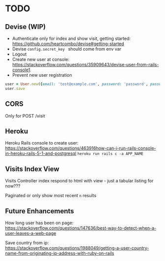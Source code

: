 # TODO

## Devise (WIP)

- Authenticate only for index and show visit, getting started: https://github.com/heartcombo/devise#getting-started
- Devise `config.secret_key ` should come from env var
- Logout
- Create new user at console: https://stackoverflow.com/questions/35909643/devise-user-from-rails-console1.
- Prevent new user registration

```ruby
user = User.new({email: 'test@example.com', password: 'password', password_confirmation: 'password'})
user.save
```

## CORS

Only for POST /visit

## Heroku

Heroku Rails console to create user: https://stackoverflow.com/questions/463916how-can-i-run-rails-console-in-heroku-rails-5-1-and-postgresql   `heroku run rails c -a APP_NAME`

## Visits Index View

Visits Controller index respond to html with view - just a tabular listing for now???

Paginated or only show most recent `n` results

## Future Enhancements

How long user has been on page: https://stackoverflow.com/questions/147636/best-way-to-detect-when-a-user-leaves-a-web-page

Save country from ip: https://stackoverflow.com/questions/1988049/getting-a-user-country-name-from-originating-ip-address-with-ruby-on-rails
